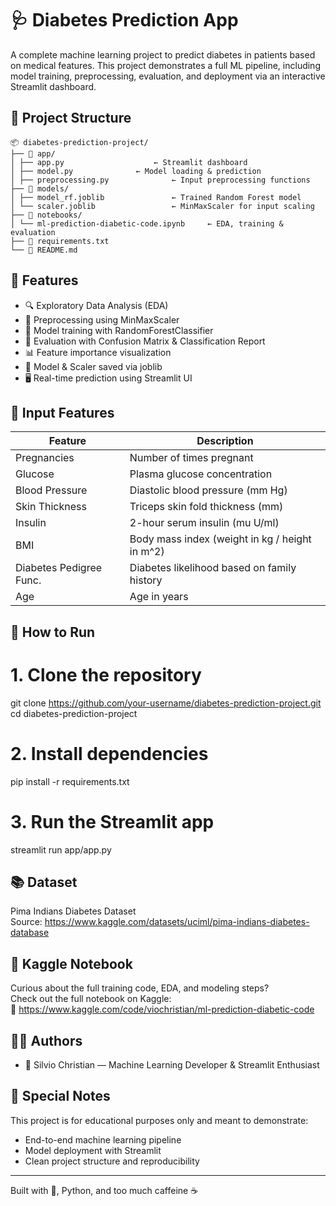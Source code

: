 # 🩺 Diabetes Prediction App

A complete machine learning project to predict diabetes in patients based on medical features. This project demonstrates a full ML pipeline, including model training, preprocessing, evaluation, and deployment via an interactive Streamlit dashboard.


## 📁 Project Structure
```
📦 diabetes-prediction-project/
├── 📁 app/
│ ├── app.py 					← Streamlit dashboard
│ ├── model.py 				← Model loading & prediction
│ ├── preprocessing.py	 			← Input preprocessing functions
├── 📁 models/
│ ├── model_rf.joblib	 			← Trained Random Forest model
│ └── scaler.joblib 				← MinMaxScaler for input scaling
├── 📁 notebooks/
│ └── ml-prediction-diabetic-code.ipynb 	← EDA, training & evaluation
├── 📄 requirements.txt
└── 📄 README.md
```



## 🧠 Features
- 🔍 Exploratory Data Analysis (EDA)
- 🧼 Preprocessing using MinMaxScaler
- 🧠 Model training with RandomForestClassifier
- 🎯 Evaluation with Confusion Matrix & Classification Report
- 📊 Feature importance visualization
- 💾 Model & Scaler saved via joblib
- 🖥️ Real-time prediction using Streamlit UI


## 🧪 Input Features

| Feature                  | Description                                      |
|--------------------------|--------------------------------------------------|
| Pregnancies              | Number of times pregnant                         |
| Glucose                  | Plasma glucose concentration                     |
| Blood Pressure           | Diastolic blood pressure (mm Hg)                 |
| Skin Thickness           | Triceps skin fold thickness (mm)                 |
| Insulin                  | 2-hour serum insulin (mu U/ml)                   |
| BMI                      | Body mass index (weight in kg / height in m^2)   |
| Diabetes Pedigree Func.  | Diabetes likelihood based on family history      |
| Age                      | Age in years                                     |


## 🚀 How to Run

# 1. Clone the repository
git clone https://github.com/your-username/diabetes-prediction-project.git
cd diabetes-prediction-project

# 2. Install dependencies
pip install -r requirements.txt

# 3. Run the Streamlit app
streamlit run app/app.py


## 📚 Dataset

Pima Indians Diabetes Dataset  
Source: https://www.kaggle.com/datasets/uciml/pima-indians-diabetes-database


## 📒 Kaggle Notebook

Curious about the full training code, EDA, and modeling steps?  
Check out the full notebook on Kaggle:  
🔗 https://www.kaggle.com/code/viochristian/ml-prediction-diabetic-code


## 👨‍💻 Authors
- 🧋 Silvio Christian — Machine Learning Developer & Streamlit Enthusiast  


## 💖 Special Notes

This project is for educational purposes only and meant to demonstrate:

- End-to-end machine learning pipeline
- Model deployment with Streamlit
- Clean project structure and reproducibility

---

Built with 💖, Python, and too much caffeine ☕
